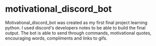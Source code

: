 # motivational_discord_bot
Motivational_discord_bot was created as my first final project learning python. I used discord's developers notes to be able to build the final output. The bot is able to send through commands, motivational quotes, encouraging words, compliments and links to gifs. 
